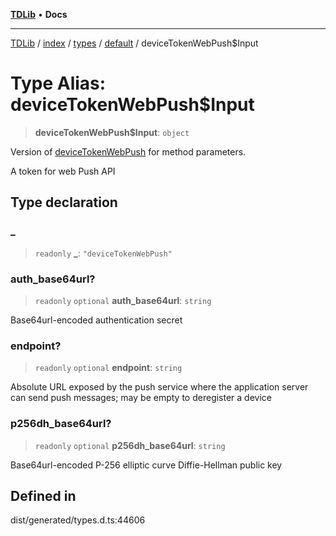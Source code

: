 [**TDLib**](../../../../../../README.md) • **Docs**

***

[TDLib](../../../../../../modules.md) / [index](../../../../../README.md) / [types](../../../README.md) / [default](../README.md) / deviceTokenWebPush$Input

# Type Alias: deviceTokenWebPush$Input

> **deviceTokenWebPush$Input**: `object`

Version of [deviceTokenWebPush](deviceTokenWebPush.md) for method parameters.

A token for web Push API

## Type declaration

### \_

> `readonly` **\_**: `"deviceTokenWebPush"`

### auth\_base64url?

> `readonly` `optional` **auth\_base64url**: `string`

Base64url-encoded authentication secret

### endpoint?

> `readonly` `optional` **endpoint**: `string`

Absolute URL exposed by the push service where the application server can send push messages; may be empty to deregister a device

### p256dh\_base64url?

> `readonly` `optional` **p256dh\_base64url**: `string`

Base64url-encoded P-256 elliptic curve Diffie-Hellman public key

## Defined in

dist/generated/types.d.ts:44606
